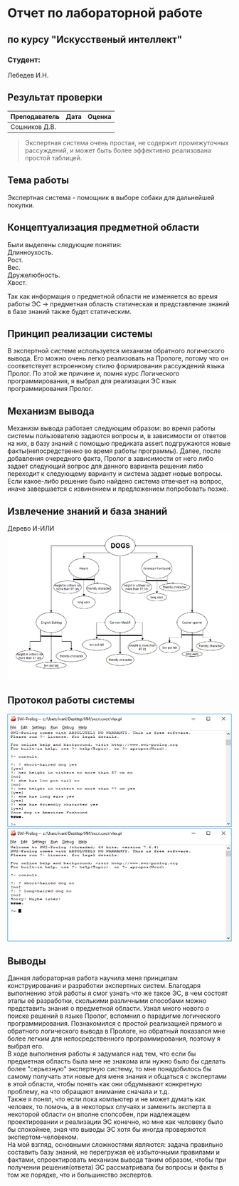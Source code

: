 # Отчет по лабораторной работе
## по курсу "Искусственый интеллект"

### Студент: 

Лебедев И.Н.

## Результат проверки

| Преподаватель     | Дата         |  Оценка       |
|-------------------|--------------|---------------|
| Сошников Д.В.     |              |               |

> Экспертная система очень простая, не содержит промежуточных рассуждений, и может быть более эффективно реализована простой таблицей.

## Тема работы

Экспертная система - помощник в выборе собаки для дальнейшей покупки.
## Концептуализация предметной области

Были выделены следующие понятия:  
 Длинноухость.  
 Рост.  
 Вес.  
 Дружелюбность.  
 Хвост. 
 
 Так как информация о предметной области не изменяется во время работы ЭС -> предметная область статическая и представление знаний в базе знаний также будет статическим.  

## Принцип реализации системы

В экспертной системе используется механизм обратного логического вывода. Его можно очень легко реализовать на Прологе, потому что он соответствует встроенному стилю формирования рассуждений языка Пролог. По этой же причине и, помня курс Логического программирования, я выбрал для реализации ЭС язык программирования Пролог.

## Механизм вывода

Механизм вывода работает следующим образом: во время работы системы пользователю задаются вопросы и, в зависимости от ответов на них, в базу знаний с помощью предиката assert подгружаются новые факты(непосредственно во время работы программы). Далее, после добавления очередного факта, Пролог в зависимости от него либо задает следующий вопрос для данного варианта решения либо переходит к следующему варианту и система задает новые вопросы. Если какое-либо решение было найдено система отвечает на вопрос, иначе завершается с извинением и предложением попробовать позже.  

## Извлечение знаний и база знаний

Дерево И-ИЛИ  
![И-ИЛИ](and-or-tree.png)

## Протокол работы системы
![пример 1](ex.png)
![пример 2](ex0.png)  


## Выводы

Данная лабораторная работа научила меня принципам конструирования и разработки экспертных систем. Благодаря выполнению этой работы я смог узнать что же такое ЭС, в чем состоят этапы её разработки, сколькими различными способами можно представить знания о предметной области. Узнал много нового о поиске решений в языке Пролог, вспомнил о парадигме логического программирования. Познакомился с простой реализацией прямого и обратного логического вывода в Прологе, но обратный показался мне более легким для непосредственного программирования, поэтому я выбрал его.    
В ходе выполнения работы я задумался над тем, что если бы предметная область была мне не знакома или нужно было бы сделать более "серьезную" экспертную систему, то мне понадобилось бы самому получать эти новые для меня знания и общаться с экспертами в этой области, чтобы понять как они обдумывают конкретную проблему, на что обращают внимание сначала и т.д.  
Также я понял, что если пока компьютер и не может думать как человек, то помочь, а в некоторых случаях и заменить эксперта в некоторой области он вполне спопсобен, при надлежащем проектировании и реализации ЭС конечно, но мне как человеку было бы спокойнее, зная что выводы ЭС хотя бы иногда проверяются экспертом-человеком.  
На мой взгляд, основными сложностями являются: задача правильно составить базу знаний, не перегружая её избыточными правилами и фактами, спроектировать механизм вывода таким образом, чтобы при получении решения(ответа) ЭС рассматривала бы вопросы и факты в том же порядке, что и большинство экспертов. 

